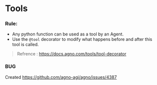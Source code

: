 # Tools

### Rule:

* Any python function can be used as a tool by an Agent.
* Use the `@tool` decorator to modify what happens before and after this tool is called.

> Refrence : https://docs.agno.com/tools/tool-decorator

### BUG

Created https://github.com/agno-agi/agno/issues/4387